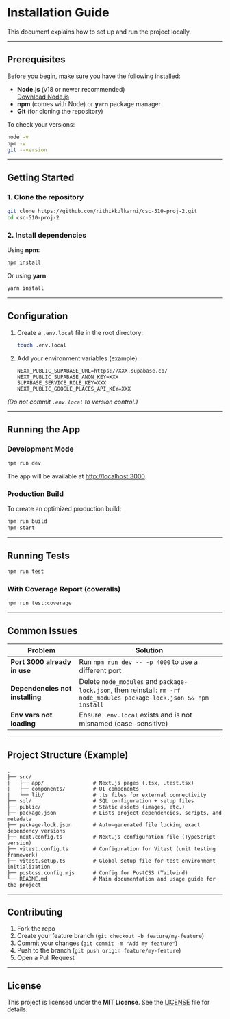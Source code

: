 # Installation Guide

This document explains how to set up and run the project locally.

---

## Prerequisites

Before you begin, make sure you have the following installed:

- **Node.js** (v18 or newer recommended)  
  [Download Node.js](https://nodejs.org/)
- **npm** (comes with Node) or **yarn** package manager
- **Git** (for cloning the repository)

To check your versions:

```bash
node -v
npm -v
git --version
```

---

## Getting Started

### 1. Clone the repository

```bash
git clone https://github.com/rithikkulkarni/csc-510-proj-2.git
cd csc-510-proj-2
```

### 2. Install dependencies

Using **npm**:

```bash
npm install
```

Or using **yarn**:

```bash
yarn install
```

---

## Configuration

1. Create a `.env.local` file in the root directory:
   ```bash
   touch .env.local
   ```
2. Add your environment variables (example):
   ```env
   NEXT_PUBLIC_SUPABASE_URL=https://XXX.supabase.co/
   NEXT_PUBLIC_SUPABASE_ANON_KEY=XXX
   SUPABASE_SERVICE_ROLE_KEY=XXX
   NEXT_PUBLIC_GOOGLE_PLACES_API_KEY=XXX
   ```

_(Do not commit `.env.local` to version control.)_

---

## Running the App

### Development Mode

```bash
npm run dev
```

The app will be available at [http://localhost:3000](http://localhost:3000).

### Production Build

To create an optimized production build:

```bash
npm run build
npm start
```

---

## Running Tests

```bash
npm run test
```

### With Coverage Report (coveralls)

```bash
npm run test:coverage
```

---

## Common Issues

| Problem                         | Solution                                                                                                              |
| ------------------------------- | --------------------------------------------------------------------------------------------------------------------- |
| **Port 3000 already in use**    | Run `npm run dev -- -p 4000` to use a different port                                                                  |
| **Dependencies not installing** | Delete `node_modules` and `package-lock.json`, then reinstall: `rm -rf node_modules package-lock.json && npm install` |
| **Env vars not loading**        | Ensure `.env.local` exists and is not misnamed (case-sensitive)                                                       |

---

## Project Structure (Example)

```
.
├── src/
|   ├── app/                # Next.js pages (.tsx, .test.tsx)
|   ├── components/         # UI components
|   └── lib/                # .ts files for external connectivity
├── sql/                    # SQL configuration + setup files
├── public/                 # Static assets (images, etc.)
├── package.json            # Lists project dependencies, scripts, and metadata
├── package-lock.json       # Auto-generated file locking exact dependency versions
├── next.config.ts          # Next.js configuration file (TypeScript version)
├── vitest.config.ts        # Configuration for Vitest (unit testing framework)
├── vitest.setup.ts         # Global setup file for test environment initialization
├── postcss.config.mjs      # Config for PostCSS (Tailwind)
└── README.md               # Main documentation and usage guide for the project
```

---

## Contributing

1. Fork the repo
2. Create your feature branch (`git checkout -b feature/my-feature`)
3. Commit your changes (`git commit -m "Add my feature"`)
4. Push to the branch (`git push origin feature/my-feature`)
5. Open a Pull Request

---

## License

This project is licensed under the **MIT License**. See the [LICENSE](./LICENSE) file for details.
